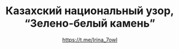 ---
title: Казахский национальный узор, “Зелено-белый камень”
description: Значок или магнит. 32 мм, ручная работа
author: https://t.me/Irina_7owl
cost: 3000₸
---